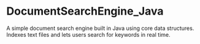 # DocumentSearchEngine_Java
A simple document search engine built in Java using core data structures. Indexes text files and lets users search for keywords in real time.

